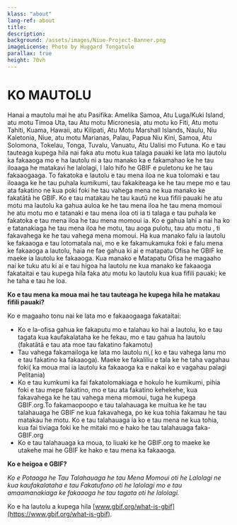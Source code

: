 ```yaml
---
klass: "about"
lang-ref: about
title:
description: 
background: /assets/images/Niue-Project-Banner.png
imageLicense: Photo by Huggard Tongatule
parallax: true
height: 70vh
---
```

# KO MAUTOLU 

Hanai a mautolu mai he atu Pasifika:
Amelika Samoa, Atu Luga/Kuki Island, atu motu Timoa Uta, tau Atu motu Micronesia, atu motu ko Fiti, Atu motu Tahiti, Kuama, Hawaii, atu Kilipati, Atu Motu Marshall Islands, Naulu, Niu Kaletonia, Niue, atu motu Marianas, Palau, Papua Niu Kini, Samoa, Atu Solomona, Tokelau, Tonga, Tuvalu, Vanuatu, Atu Ualisi mo Futuna.
Ko e tau tauteaga kupega hila nai faka atu motu kua talaga pauaki ke lata mo lautolu ka fakaaoga mo e ha lautolu ni a tau manako ka e fakamahao ke he tau iloaaga he matakavi he lalolagi, I lalo hifo he GBIF e puletonu ke he tau fakaaogaaga. To fakatoka e lautolu e tau mena iloa ne kua tolomaki e tau iloaaga ke he tau puhala kumikumi, tau fakakiteaga ke he tau mepe mo e tau ata fakatino ne kua poki foki he tau vahega mena ne kua manako ke fakatātā he GBIF. Ko e tau matakau he tau kautū ne kua fifili pauaki he atu motu ma lautolu ka gahua auloa ke he tau mena iloa he tau mena momoui he atu motu mo e tatanaki e tau mena iloa oti ia ti talaga e tau puhala ke fakatoka e tau mena iloa he tau mena momoui ia. Ko e gahua lahi a nai ha ko e tatanakiaga he tau mena iloa he motu, tau aoga pulotu, tau atu motu , ti fakavahega ke he tau vahega mena momoui.
Ha kua manako falu ia lautolu ke fakaaoga e tau lotomatala nai, mo e ke fakamukamuka foki e falu mena ke fakaaoga a lautolu,  haia ne fae gahua ki ai e matapatu Ofisa he GBIF ke maeke ia lautolu ke fakaaoga. Kua manako e Matapatu Ofisa he magaaho nai ke tuku atu ki ai e tau higoa ha lautolu ne kua manako ke fakaaoga fakataitai e tau kupega hila faka atu motu ko lautolu kua kua fifili pauaki; ke he taha e tau he loa.

**Ko e tau mena ka moua mai he tau tauteaga he kupega hila he matakau fifili pauaki?**

Ko e magaaho tonu nai ke lata mo e fakaaogaaga fakataitai:

* Ko e la-ofisa gahua ke fakaputu mo e talahau ko hai a lautolu, ko e tau tagata kua kaufakalataha ke he fekau, mo e tau gahua ha lautolu (fakatātā e tau ata moe tau fakatino fakamotu)
* Tau vahega fakamailoga ke lata mo lautolu ni,( ko e tau vahega lanu  mo e tau fakatino ka fakaaoga). Maeke ke fakaliliu e tala ke he taha vagahau foki( ka moua mai ia lautolu ka fakaaoga ka e nakai ko e vagahau palagi Pelitania)
* Ko e tau kumkumi ka fai fakatolomakiaga e hokulo he kumikumi, pihia foki e tau mepe fakatino, mo e tau ata fakatino kehekehe, kua fakavahega ke he tau vahega mena momoui, tuga he kupega GBIF.org.To fakamaopoopo e tau talahauaga ke muitua ke he tau talahauaga he GBIF ne kua fakavahega, po ke kua tohia fakamau he tau matakau he motu. Ko e tau talahauaga ia ko e tau mena ne kua tohia, kua fai tiviaga foki ke he mitaki mo e hako he tau talahauaga faka-GBIF.org
* Ko e tau talahauaga ka moua, to liuaki ke he GBIF.org to maeke ke utakehe mai he GBIF ke hako e tau mena ka fakaaoga.

**Ko e heigoa e GBIF?**

*Ko e Potaaga he Tau Talahauaga he tau Mena Momoui oti he Lalolagi ne kua kaufakalataha e tau Fakatufono oti he lalolagi mo e tau amaamanakiaga ke fakaaoga he tau tagata oti he lalolagi.*

Ko e ha lautolu a kupega hila [www.gbif.org/what-is-gbif](https://www.gbif.org/what-is-gbif).